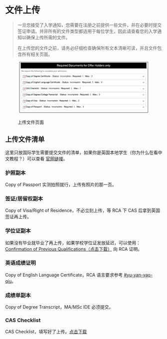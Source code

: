 # 文件上传

> 一旦您接受了入学通知，您需要在注册之前提供一些文件，并在必要时提交签证申请。并非所有的文件类型都适用于每位学生，因此请查看您的入学通知以确保上传所需的文件。
>
> 在上传您的文件之前，请务必仔细检查确保所有文本清晰可读，并且文件包含所有相关页面。

<figure><img src="../../../.gitbook/assets/2024-04-27 at 17.17.26.jpg" alt=""><figcaption><p>上传文件页面</p></figcaption></figure>

## 上传文件清单

这里只放国际学生需要提交文件的清单，如果你是英国本地学生（你为什么在看中文教程？）可以查看 [官网链接](https://rca-production.herokuapp.com/documents2/844/RCA\_Offer\_Holder\_Pack\_24\_25\_-\_April.pdf)。

### 护照副本

Copy of Passport 实测拍照就行，上传有照片的那一页。

### 签证/居留权副本

Copy of Visa/Right of Residence，不必立刻上传，等 RCA 下 CAS 后拿到英国签证再上传。

### 学位证副本

如果没有毕业就毕业了再上传，如果学校学位证发放延迟，可以使用：[Confirmation of Previous Qualifications（点击下载）](https://rca-media2.rca.ac.uk/documents/Fees\_Status\_Questionnaire\_2023\_24\_cmsR7C1.pdf) 向 RCA 证明。

### 英语成绩证明

Copy of English Language Certificate，RCA 语言要求参考 [#yu-yan-yao-qiu](../#yu-yan-yao-qiu "mention")。

### 成绩单副本

Copy of Degree Transcript，MA/MSc IDE 必须提交。

### CAS Checklist

CAS Checklist，填写好了上传。[点击下载](https://www.rca.ac.uk/CASNumberChecklist)
